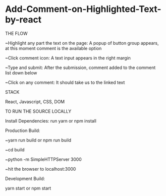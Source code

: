 # Add-Comment-on-Highlighted-Text-by-react

THE FLOW

~Highlight any part the text on the page: A popup of button group appears, at this moment comment is the available option

~Click comment icon: A text input appears in the right margin

~Type and submit: After the submission, comment added to the comment list down below

~Click on any comment: It should take us to the linked text


STACK

React, Javascript, CSS, DOM


TO RUN THE SOURCE LOCALLY

Install Dependencies: run yarn or npm install

Production Build:

~yarn run build or npm run build

~cd build

~python -m SimpleHTTPServer 3000

~hit the browser to localhost:3000

Development Build:

yarn start or npm start
